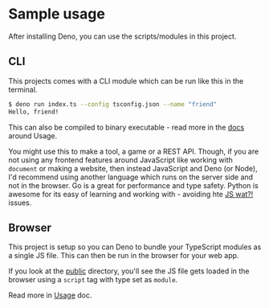 # Sample usage

After installing Deno, you can use the scripts/modules in this project.

## CLI

This projects comes with a CLI module which can be run like this in the
terminal.

```sh
$ deno run index.ts --config tsconfig.json --name "friend"
Hello, friend!
```

This can also be compiled to binary executable - read more in the [docs](/docs/)
around Usage.

You might use this to make a tool, a game or a REST API. Though, if you are not
using any frontend features around JavaScript like working with `document` or
making a website, then instead JavaScript and Deno (or Node), I'd recommend
using another language which runs on the server side and not in the browser. Go
is a great for performance and type safety. Python is awesome for its easy of
learning and working with - avoiding hte
[JS wat?!](https://github.com/MichaelCurrin/learn-to-code/blob/master/en/topics/scripting_languages/JavaScript/wat.md)
issues.

## Browser

This project is setup so you can Deno to bundle your TypeScript modules as a
single JS file. This can then be run in the browser for your web app.

If you look at the [public](/public/) directory, you'll see the JS file gets
loaded in the browser using a `script` tag with type set as `module`.

Read more in [Usage](/docs/usage.md) doc.

